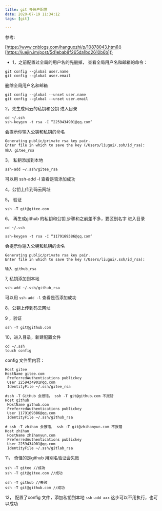 ```yaml
---
title: git 多账户配置
date: 2020-07-19 11:34:12
tags: [git]

---
```

参考:

[https://www.cnblogs.com/hanguozhi/p/10878043.html]()
[https://juejin.im/post/5d1ebab8f265da1bd2610b6b]()

- 1，之前配置过全局的用户名的先删掉，
查看全局用户名和邮箱的命令：

```
git config --global user.name
git config --global user.email
```

删除全局用户名和邮箱

```
git config --global --unset user.name 
git config --global --unset user.email
```

2，先生成码云的私钥和公钥
进入目录

```
cd ~/.ssh
ssh-keygen -t rsa -C “2259434901@qq.com”
```

会提示你输入公钥和私钥的命名

```
Generating public/private rsa key pair. 
Enter file in which to save the key (/Users/liugui/.ssh/id_rsa):
输入 gitee_rsa
```

3， 私钥添加到本地

```
ssh-add ~/.ssh/gitee_rsa
```

可以用 ssh-add -l 查看是否添加成功

4，公钥上传到码云网址

5， 验证

```
ssh -T git@gitee.com 
```

6， 再生成github 的私钥和公钥,步骤和之前差不多，要区别名字
进入目录

```
cd ~/.ssh

ssh-keygen -t rsa -C “1179169386@qq.com”
```

会提示你输入公钥和私钥的命名

```
Generating public/private rsa key pair. 
Enter file in which to save the key (/Users/liugui/.ssh/id_rsa):

输入 github_rsa
```

7,  私钥添加到本地

```
ssh-add ~/.ssh/github_rsa
```

可以用 `ssh-add -l` 查看是否添加成功

8，公钥上传到码云网址

9 ，验证

```
ssh -T git@github.com 
```

10，进入目录，新建配置文件

```
cd ~/.ssh
touch config
```
config 文件里内容：

```
Host gitee
HostName gitee.com
 PreferredAuthentications publickey
 User 2259434901@qq.com
 IdentityFile ~/.ssh/gitee_rsa

#ssh -T GitHub 会报错， ssh -T git@github.com 不报错
Host github
 HostName github.com
 PreferredAuthentications publickey
 User 1179169386@qq.com
 IdentityFile ~/.ssh/github_rsa

# ssh -T zhihan 会报错， ssh -T git@zhihanyun.com 不报错
Host zhihan
 HostName zhihanyun.com
 PreferredAuthentications publickey
 User 2259434901@qq.com
 IdentityFile ~/.ssh/gitlab_rsa
```

11， 奇怪的是github 用别名验证会失败

```
ssh -T gitee //成功
ssh -T git@gitee.com //成功

ssh -T github //失败
ssh -T git@github.com //成功
```

12， 配置了config 文件，添加私钥到本地 `ssh-add xxx` 这步可以不用执行，也可以成功

